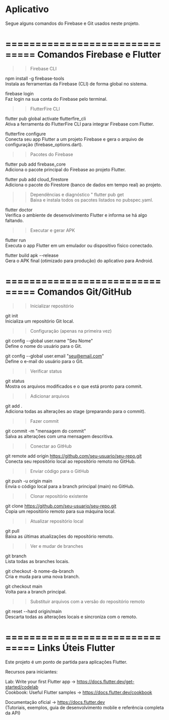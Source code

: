 # Aplicativo

Segue alguns comandos do Firebase e Git usados neste projeto.

===============================
Comandos Firebase e Flutter
===============================

>> Firebase CLI

npm install -g firebase-tools  
Instala as ferramentas da Firebase (CLI) de forma global no sistema.

firebase login  
Faz login na sua conta do Firebase pelo terminal.

>> FlutterFire CLI

flutter pub global activate flutterfire_cli  
Ativa a ferramenta do FlutterFire CLI para integrar Firebase com Flutter.

flutterfire configure  
Conecta seu app Flutter a um projeto Firebase e gera o arquivo de configuração (firebase_options.dart).

>> Pacotes do Firebase

flutter pub add firebase_core  
Adiciona o pacote principal do Firebase ao projeto Flutter.

flutter pub add cloud_firestore  
Adiciona o pacote do Firestore (banco de dados em tempo real) ao projeto.

>> Dependências e diagnóstico
"
flutter pub get  
Baixa e instala todos os pacotes listados no pubspec.yaml.

flutter doctor  
Verifica o ambiente de desenvolvimento Flutter e informa se há algo faltando.

>> Executar e gerar APK

flutter run  
Executa o app Flutter em um emulador ou dispositivo físico conectado.

flutter build apk --release  
Gera o APK final (otimizado para produção) do aplicativo para Android.


===============================
Comandos Git/GitHub
===============================

>> Inicializar repositório

git init  
Inicializa um repositório Git local.

>> Configuração (apenas na primeira vez)

git config --global user.name "Seu Nome"  
Define o nome do usuário para o Git.

git config --global user.email "seu@email.com"  
Define o e-mail do usuário para o Git.

>> Verificar status

git status  
Mostra os arquivos modificados e o que está pronto para commit.

>> Adicionar arquivos

git add .  
Adiciona todas as alterações ao stage (preparando para o commit).

>> Fazer commit

git commit -m "mensagem do commit"  
Salva as alterações com uma mensagem descritiva.

>> Conectar ao GitHub

git remote add origin https://github.com/seu-usuario/seu-repo.git  
Conecta seu repositório local ao repositório remoto no GitHub.

>> Enviar código para o GitHub

git push -u origin main  
Envia o código local para a branch principal (main) no GitHub.

>> Clonar repositório existente

git clone https://github.com/seu-usuario/seu-repo.git  
Copia um repositório remoto para sua máquina local.

>> Atualizar repositório local

git pull  
Baixa as últimas atualizações do repositório remoto.

>> Ver e mudar de branches

git branch  
Lista todas as branches locais.

git checkout -b nome-da-branch  
Cria e muda para uma nova branch.

git checkout main  
Volta para a branch principal.

>> Substituir arquivos com a versão do repositório remoto

git reset --hard origin/main  
Descarta todas as alterações locais e sincroniza com o remoto.


===============================
Links Úteis Flutter
===============================

Este projeto é um ponto de partida para aplicações Flutter.

Recursos para iniciantes:

Lab: Write your first Flutter app → https://docs.flutter.dev/get-started/codelab  
Cookbook: Useful Flutter samples → https://docs.flutter.dev/cookbook  

Documentação oficial → https://docs.flutter.dev  
(Tutoriais, exemplos, guia de desenvolvimento mobile e referência completa da API)
